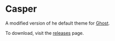 # Casper

A modified version of he default theme for [Ghost](http://github.com/tryghost/ghost/).

To download, visit the [releases](https://github.com/TryGhost/Casper/releases) page.
